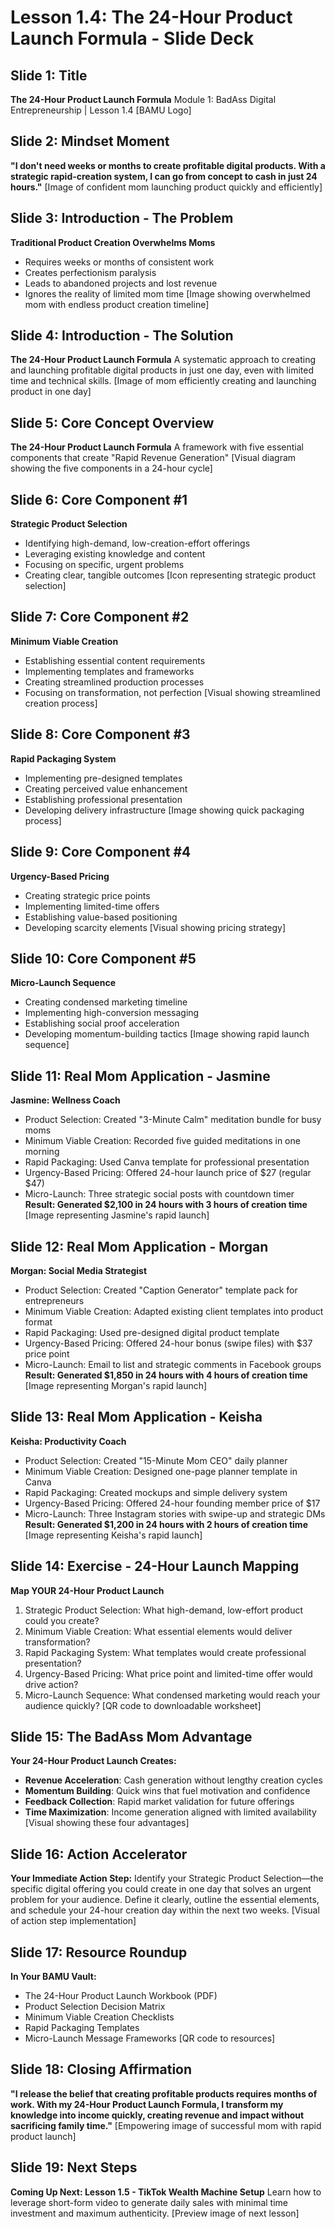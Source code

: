 # Lesson 1.4: The 24-Hour Product Launch Formula - Slide Deck

## Slide 1: Title
**The 24-Hour Product Launch Formula**
Module 1: BadAss Digital Entrepreneurship | Lesson 1.4
[BAMU Logo]

## Slide 2: Mindset Moment
**"I don't need weeks or months to create profitable digital products. With a strategic rapid-creation system, I can go from concept to cash in just 24 hours."**
[Image of confident mom launching product quickly and efficiently]

## Slide 3: Introduction - The Problem
**Traditional Product Creation Overwhelms Moms**
- Requires weeks or months of consistent work
- Creates perfectionism paralysis
- Leads to abandoned projects and lost revenue
- Ignores the reality of limited mom time
[Image showing overwhelmed mom with endless product creation timeline]

## Slide 4: Introduction - The Solution
**The 24-Hour Product Launch Formula**
A systematic approach to creating and launching profitable digital products in just one day, even with limited time and technical skills.
[Image of mom efficiently creating and launching product in one day]

## Slide 5: Core Concept Overview
**The 24-Hour Product Launch Formula**
A framework with five essential components that create "Rapid Revenue Generation"
[Visual diagram showing the five components in a 24-hour cycle]

## Slide 6: Core Component #1
**Strategic Product Selection**
- Identifying high-demand, low-creation-effort offerings
- Leveraging existing knowledge and content
- Focusing on specific, urgent problems
- Creating clear, tangible outcomes
[Icon representing strategic product selection]

## Slide 7: Core Component #2
**Minimum Viable Creation**
- Establishing essential content requirements
- Implementing templates and frameworks
- Creating streamlined production processes
- Focusing on transformation, not perfection
[Visual showing streamlined creation process]

## Slide 8: Core Component #3
**Rapid Packaging System**
- Implementing pre-designed templates
- Creating perceived value enhancement
- Establishing professional presentation
- Developing delivery infrastructure
[Image showing quick packaging process]

## Slide 9: Core Component #4
**Urgency-Based Pricing**
- Creating strategic price points
- Implementing limited-time offers
- Establishing value-based positioning
- Developing scarcity elements
[Visual showing pricing strategy]

## Slide 10: Core Component #5
**Micro-Launch Sequence**
- Creating condensed marketing timeline
- Implementing high-conversion messaging
- Establishing social proof acceleration
- Developing momentum-building tactics
[Image showing rapid launch sequence]

## Slide 11: Real Mom Application - Jasmine
**Jasmine: Wellness Coach**
- Product Selection: Created "3-Minute Calm" meditation bundle for busy moms
- Minimum Viable Creation: Recorded five guided meditations in one morning
- Rapid Packaging: Used Canva template for professional presentation
- Urgency-Based Pricing: Offered 24-hour launch price of $27 (regular $47)
- Micro-Launch: Three strategic social posts with countdown timer
**Result: Generated $2,100 in 24 hours with 3 hours of creation time**
[Image representing Jasmine's rapid launch]

## Slide 12: Real Mom Application - Morgan
**Morgan: Social Media Strategist**
- Product Selection: Created "Caption Generator" template pack for entrepreneurs
- Minimum Viable Creation: Adapted existing client templates into product format
- Rapid Packaging: Used pre-designed digital product template
- Urgency-Based Pricing: Offered 24-hour bonus (swipe files) with $37 price point
- Micro-Launch: Email to list and strategic comments in Facebook groups
**Result: Generated $1,850 in 24 hours with 4 hours of creation time**
[Image representing Morgan's rapid launch]

## Slide 13: Real Mom Application - Keisha
**Keisha: Productivity Coach**
- Product Selection: Created "15-Minute Mom CEO" daily planner
- Minimum Viable Creation: Designed one-page planner template in Canva
- Rapid Packaging: Created mockups and simple delivery system
- Urgency-Based Pricing: Offered 24-hour founding member price of $17
- Micro-Launch: Three Instagram stories with swipe-up and strategic DMs
**Result: Generated $1,200 in 24 hours with 2 hours of creation time**
[Image representing Keisha's rapid launch]

## Slide 14: Exercise - 24-Hour Launch Mapping
**Map YOUR 24-Hour Product Launch**
1. Strategic Product Selection: What high-demand, low-effort product could you create?
2. Minimum Viable Creation: What essential elements would deliver transformation?
3. Rapid Packaging System: What templates would create professional presentation?
4. Urgency-Based Pricing: What price point and limited-time offer would drive action?
5. Micro-Launch Sequence: What condensed marketing would reach your audience quickly?
[QR code to downloadable worksheet]

## Slide 15: The BadAss Mom Advantage
**Your 24-Hour Product Launch Creates:**
- **Revenue Acceleration**: Cash generation without lengthy creation cycles
- **Momentum Building**: Quick wins that fuel motivation and confidence
- **Feedback Collection**: Rapid market validation for future offerings
- **Time Maximization**: Income generation aligned with limited availability
[Visual showing these four advantages]

## Slide 16: Action Accelerator
**Your Immediate Action Step:**
Identify your Strategic Product Selection—the specific digital offering you could create in one day that solves an urgent problem for your audience.
Define it clearly, outline the essential elements, and schedule your 24-hour creation day within the next two weeks.
[Visual of action step implementation]

## Slide 17: Resource Roundup
**In Your BAMU Vault:**
- The 24-Hour Product Launch Workbook (PDF)
- Product Selection Decision Matrix
- Minimum Viable Creation Checklists
- Rapid Packaging Templates
- Micro-Launch Message Frameworks
[QR code to resources]

## Slide 18: Closing Affirmation
**"I release the belief that creating profitable products requires months of work. With my 24-Hour Product Launch Formula, I transform my knowledge into income quickly, creating revenue and impact without sacrificing family time."**
[Empowering image of successful mom with rapid product launch]

## Slide 19: Next Steps
**Coming Up Next: Lesson 1.5 - TikTok Wealth Machine Setup**
Learn how to leverage short-form video to generate daily sales with minimal time investment and maximum authenticity.
[Preview image of next lesson]
